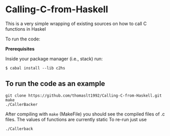 # Calling-C-from-Haskell
This is a very simple wrapping of existing sources on how to call C functions in Haskel

To run the code:

<b>Prerequisites</b>

Inside your package manager (i.e., stack) run:

```
$ cabal install --lib c2hs
```

## To run the code as an example
``` 
git clone https://github.com/thomaslt1992/Calling-C-from-Haskell.git
make 
./CallerBacker
```

After compiling with ```make``` (MakeFile) you should see the compiled files of .c files.
The values of functions are currently static
To re-run just use 
```
./Callerback
```

